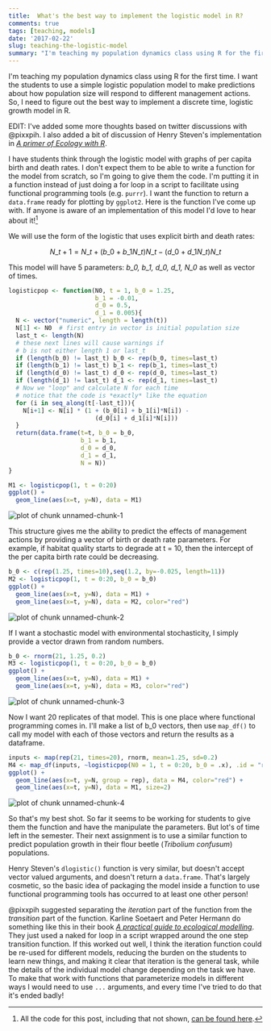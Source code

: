 ```yaml
--- 
title:  What's the best way to implement the logistic model in R?
comments: true
tags: [teaching, models] 
date: '2017-02-22'
slug: teaching-the-logistic-model
summary: "I'm teaching my population dynamics class using R for the first time. I want the students to use a simple logistic population model to make predictions about how population size will respond to different management actions. So, I need to figure out the best way to implement a discrete time, logistic growth model in R."
---
```


I'm teaching my population dynamics class using R for the first time. I want the students to use a simple logistic population model to make predictions about how population size will respond to different management actions. So, I need to figure out the best way to implement a discrete time, logistic growth model in R.

EDIT: I've added some more thoughts based on twitter discussions with @pixxpih. I also added a bit of discussion of Henry Steven's implementation in [_A primer of Ecology with R_](http://www.springer.com/life+sciences/ecology?SGWID=0-10034-0-0-0).

I have students think through the logistic model with graphs of per capita birth and death rates. I don't expect them to be able to write a function for the model from scratch, so I'm going to give them the code. I'm putting it in a function instead of just doing a for loop in a script to facilitate using functional programming tools (e.g. `purrr`). I want the function to return a `data.frame` ready for plotting by `ggplot2`. Here is the function I've come up with. If anyone is aware of an implementation of this model I'd love to hear about it![^allthecode]




We will use the form of the logistic that uses explicit birth and death rates:

$$
N\_{t+1} = N\_t + (b\_0 + b\_1 N\_t) N\_t - (d\_0 + d\_1 N\_t) N\_t
$$

This model will have 5 parameters: *b_0, b_1, d_0, d_1, N_0* as well as vector of times.


```r
logisticpop <- function(N0, t = 1, b_0 = 1.25,
                        b_1 = -0.01,
                        d_0 = 0.5,
                        d_1 = 0.005){
  N <- vector("numeric", length = length(t))
  N[1] <- N0  # first entry in vector is initial population size
  last_t <- length(N)
  # these next lines will cause warnings if
  # b is not either length 1 or last_t
  if (length(b_0) != last_t) b_0 <- rep(b_0, times=last_t)
  if (length(b_1) != last_t) b_1 <- rep(b_1, times=last_t)
  if (length(d_0) != last_t) d_0 <- rep(d_0, times=last_t)
  if (length(d_1) != last_t) d_1 <- rep(d_1, times=last_t)
  # Now we "loop" and calculate N for each time
  # notice that the code is *exactly* like the equation
  for (i in seq_along(t[-last_t])){
    N[i+1] <- N[i] * (1 + (b_0[i] + b_1[i]*N[i]) -
                        (d_0[i] + d_1[i]*N[i]))
  }
  return(data.frame(t=t, b_0 = b_0,
                    b_1 = b_1,
                    d_0 = d_0,
                    d_1 = d_1,
                    N = N))
}
```


```r
M1 <- logisticpop(1, t = 0:20)
ggplot() + 
  geom_line(aes(x=t, y=N), data = M1)
```

![plot of chunk unnamed-chunk-1](/figure/whats-the-best-logistic-model/unnamed-chunk-1-1.png)

This structure gives me the ability to predict the effects of management actions by providing a vector of birth or death rate parameters. For example, if habitat quality starts to degrade at t = 10, then the intercept of the per capita birth rate could be decreasing.


```r
b_0 <- c(rep(1.25, times=10),seq(1.2, by=-0.025, length=11))
M2 <- logisticpop(1, t = 0:20, b_0 = b_0)
ggplot() + 
  geom_line(aes(x=t, y=N), data = M1) + 
  geom_line(aes(x=t, y=N), data = M2, color="red")
```

![plot of chunk unnamed-chunk-2](/figure/whats-the-best-logistic-model/unnamed-chunk-2-1.png)

If I want a stochastic model with environmental stochasticity, I simply provide a vector drawn from random numbers.


```r
b_0 <- rnorm(21, 1.25, 0.2)
M3 <- logisticpop(1, t = 0:20, b_0 = b_0)
ggplot() + 
  geom_line(aes(x=t, y=N), data = M1) + 
  geom_line(aes(x=t, y=N), data = M3, color="red")
```

![plot of chunk unnamed-chunk-3](/figure/whats-the-best-logistic-model/unnamed-chunk-3-1.png)

Now I want 20 replicates of that model. This is one place where functional programming comes in. I'll make a list of b_0 vectors, then use `map_df()` to call my model with each of those vectors and return the results as a dataframe.


```r
inputs <- map(rep(21, times=20), rnorm, mean=1.25, sd=0.2)
M4 <- map_df(inputs, ~logisticpop(N0 = 1, t = 0:20, b_0 = .x), .id = "rep")
ggplot() + 
  geom_line(aes(x=t, y=N, group = rep), data = M4, color="red") +
  geom_line(aes(x=t, y=N), data = M1, size=2) 
```

![plot of chunk unnamed-chunk-4](/figure/whats-the-best-logistic-model/unnamed-chunk-4-1.png)

So that's my best shot. So far it seems to be working for students to give them the function and have the manipulate the parameters. But lot's of time left in the semester. Their next assignment is to use a similar function to predict population growth in their flour beetle (*Tribolium confusum*) populations. 

Henry Steven's `dlogistic()` function is very similar, but doesn't accept vector valued arguments, and doesn't return a `data.frame`. That's largely cosmetic, so the basic idea of packaging the model inside a function to use functional programming tools has occurred to at least one other person! 

@pixxpih suggested separating the *iteration* part of the function from the *transition* part of the function. Karline Soetaert and Peter Hermann do something like this in their book [_A practical guide to ecological modelling_](http://www.springer.com/life+sciences/ecology?SGWID=0-10034-0-0-0). They just used a naked for loop in a script wrapped around the one step transition function. If this worked out well, I think the iteration function could be re-used for different models, reducing the burden on the students to learn new things, and making it clear that iteration is the general task, while the details of the individual model change depending on the task we have. To make that work with functions that parameterize models in different ways I would need to use `...` arguments, and every time I've tried to do that it's ended badly! 

[^allthecode]: All the code for this post, including that not shown, [can be found here](https://github.com/atyre2/atyre2.github.io/raw/master/_drafts/whats-the-best-logistic-model.Rmd).
